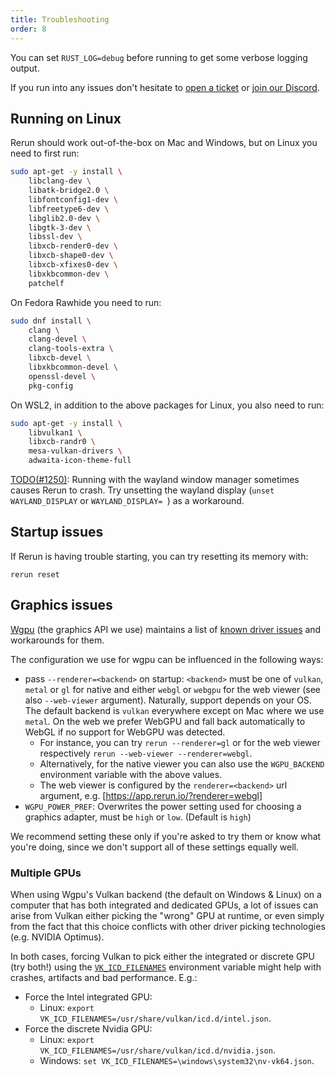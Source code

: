 ```yaml
---
title: Troubleshooting
order: 8
---
```


You can set `RUST_LOG=debug` before running to get some verbose logging output.

If you run into any issues don't hesitate to [open a ticket](https://github.com/rerun-io/rerun/issues/new/choose)
or [join our Discord](https://discord.gg/Gcm8BbTaAj).

## Running on Linux
Rerun should work out-of-the-box on Mac and Windows, but on Linux you need to first run:

```sh
sudo apt-get -y install \
    libclang-dev \
    libatk-bridge2.0 \
    libfontconfig1-dev \
    libfreetype6-dev \
    libglib2.0-dev \
    libgtk-3-dev \
    libssl-dev \
    libxcb-render0-dev \
    libxcb-shape0-dev \
    libxcb-xfixes0-dev \
    libxkbcommon-dev \
    patchelf
```

On Fedora Rawhide you need to run:

```sh
sudo dnf install \
    clang \
    clang-devel \
    clang-tools-extra \
    libxcb-devel \
    libxkbcommon-devel \
    openssl-devel \
    pkg-config
```

On WSL2, in addition to the above packages for Linux, you also need to run:

```sh
sudo apt-get -y install \
    libvulkan1 \
    libxcb-randr0 \
    mesa-vulkan-drivers \
    adwaita-icon-theme-full
```

[TODO(#1250)](https://github.com/rerun-io/rerun/issues/1250): Running with the wayland window manager
sometimes causes Rerun to crash. Try unsetting the wayland display (`unset WAYLAND_DISPLAY` or `WAYLAND_DISPLAY= `) as a workaround.

## Startup issues
If Rerun is having trouble starting, you can try resetting its memory with:

```
rerun reset
```

## Graphics issues
<!-- This section is linked to from `crates/re_viewer/src/native.rs` -->

[Wgpu](https://github.com/gfx-rs/wgpu) (the graphics API we use) maintains a list of
[known driver issues](https://github.com/gfx-rs/wgpu/wiki/Known-Driver-Issues) and workarounds for them.

The configuration we use for wgpu can be influenced in the following ways:
* pass `--renderer=<backend>` on startup: `<backend>` must be one of `vulkan`, `metal` or `gl` for native and
  either `webgl` or `webgpu` for the web viewer (see also `--web-viewer` argument).
  Naturally, support depends on your OS. The default backend is `vulkan` everywhere except on Mac where we use `metal`.
  On the web we prefer WebGPU and fall back automatically to WebGL if no support for WebGPU was detected.
    * For instance, you can try `rerun --renderer=gl` or for the web viewer respectively `rerun --web-viewer --renderer=webgl`.
    * Alternatively, for the native viewer you can also use the `WGPU_BACKEND` environment variable with the above values.
    * The web viewer is configured by the `renderer=<backend>` url argument, e.g. [https://app.rerun.io/?renderer=webgl]
* `WGPU_POWER_PREF`: Overwrites the power setting used for choosing a graphics adapter, must be `high` or `low`. (Default is `high`)

We recommend setting these only if you're asked to try them or know what you're doing,
since we don't support all of these settings equally well.

### Multiple GPUs

When using Wgpu's Vulkan backend (the default on Windows & Linux) on a computer that has both integrated and dedicated GPUs, a lot of issues can arise from Vulkan either picking the "wrong" GPU at runtime, or even simply from the fact that this choice conflicts with other driver picking technologies (e.g. NVIDIA Optimus).

In both cases, forcing Vulkan to pick either the integrated or discrete GPU (try both!) using the [`VK_ICD_FILENAMES`](https://vulkan.lunarg.com/doc/view/1.3.204.1/mac/LoaderDriverInterface.html#user-content-driver-discovery) environment variable might help with crashes, artifacts and bad performance. E.g.:
- Force the Intel integrated GPU:
  - Linux: `export VK_ICD_FILENAMES=/usr/share/vulkan/icd.d/intel.json`.
- Force the discrete Nvidia GPU:
  - Linux: `export VK_ICD_FILENAMES=/usr/share/vulkan/icd.d/nvidia.json`.
  - Windows: `set VK_ICD_FILENAMES=\windows\system32\nv-vk64.json`.
